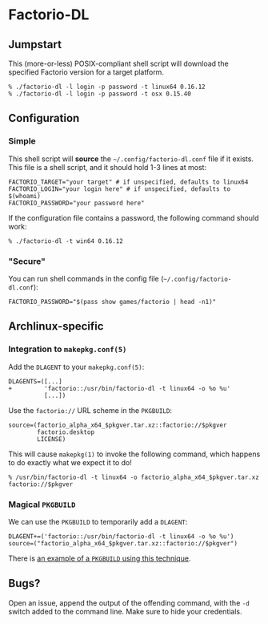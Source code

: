 # Factorio-DL

## Jumpstart

This (more-or-less) POSIX-compliant shell script will download the specified
Factorio version for a target platform.

    % ./factorio-dl -l login -p password -t linux64 0.16.12
    % ./factorio-dl -l login -p password -t osx 0.15.40

## Configuration

### Simple

This shell script will **source** the `~/.config/factorio-dl.conf` file if it
exists. This file is a shell script, and it should hold 1-3 lines at most:

    FACTORIO_TARGET="your target" # if unspecified, defaults to linux64
    FACTORIO_LOGIN="your login here" # if unspecified, defaults to $(whoami)
    FACTORIO_PASSWORD="your password here"

If the configuration file contains a password, the following command should
work:

    % ./factorio-dl -t win64 0.16.12

### "Secure"

You can run shell commands in the config file (`~/.config/factorio-dl.conf`):

    FACTORIO_PASSWORD="$(pass show games/factorio | head -n1)"

## Archlinux-specific

### Integration to `makepkg.conf(5)`

Add the `DLAGENT` to your `makepkg.conf(5)`:

    DLAGENTS=([...]
    +         'factorio::/usr/bin/factorio-dl -t linux64 -o %o %u'
              [...])

Use the `factorio://` URL scheme in the `PKGBUILD`:

    source=(factorio_alpha_x64_$pkgver.tar.xz::factorio://$pkgver
            factorio.desktop
            LICENSE)

This will cause `makepkg(1)` to invoke the following command, which happens to
do exactly what we expect it to do!

    % /usr/bin/factorio-dl -t linux64 -o factorio_alpha_x64_$pkgver.tar.xz factorio://$pkgver

### Magical `PKGBUILD`

We can use the `PKGBUILD` to temporarily add a `DLAGENT`:

    DLAGENT+=('factorio::/usr/bin/factorio-dl -t linux64 -o %o %u')
    source=("factorio_alpha_x64_$pkgver.tar.xz::factorio://$pkgver")

There is [an example of a `PKGBUILD` using this
technique](https://gitlab.com/moviuro/factorio-dl/snippets/1691785).

## Bugs?

Open an issue, append the output of the offending command, with the `-d` switch
added to the command line. Make sure to hide your credentials.
